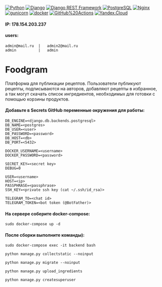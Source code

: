 [![Python](https://img.shields.io/badge/-Python-464646?style=flat-square&logo=Python)](https://www.python.org/)
[![Django](https://img.shields.io/badge/-Django-464646?style=flat-square&logo=Django)](https://www.djangoproject.com/)
[![Django REST Framework](https://img.shields.io/badge/-Django%20REST%20Framework-464646?style=flat-square&logo=Django%20REST%20Framework)](https://www.django-rest-framework.org/)
[![PostgreSQL](https://img.shields.io/badge/-PostgreSQL-464646?style=flat-square&logo=PostgreSQL)](https://www.postgresql.org/)
[![Nginx](https://img.shields.io/badge/-NGINX-464646?style=flat-square&logo=NGINX)](https://nginx.org/ru/)
[![gunicorn](https://img.shields.io/badge/-gunicorn-464646?style=flat-square&logo=gunicorn)](https://gunicorn.org/)
[![docker](https://img.shields.io/badge/-Docker-464646?style=flat-square&logo=docker)](https://www.docker.com/)
[![GitHub%20Actions](https://img.shields.io/badge/-GitHub%20Actions-464646?style=flat-square&logo=GitHub%20actions)](https://github.com/features/actions)
[![Yandex.Cloud](https://img.shields.io/badge/-Yandex.Cloud-464646?style=flat-square&logo=Yandex.Cloud)](https://cloud.yandex.ru/)

#### IP: 178.154.203.237

#### users:
```
admin@mail.ru  |   admin2@mail.ru
admin          |   admin
```

# Foodgram

Платформа для публикации рецептов. Пользователи публикуют рецепты, подписываются
на авторов, добавляют рецепты в избранное, а так могут скачать список ингредиентов,
необходимых для готовки с помощью корзины продуктов.

#### Добавьте в Secrets GitHub переменные окружения для работы:

    DB_ENGINE=<django.db.backends.postgresql>
    DB_NAME=<postgres>
    DB_USER=<user>
    DB_PASSWORD=<password>
    DB_HOST=<db>
    DB_PORT=<5432>
    
    DOCKER_USERNAME=<username>
    DOCKER_PASSWORD=<password>
    
    SECRET_KEY=<secret key>
    DEBUG=0

    USER=<username>
    HOST=<ip>
    PASSPHRASE=<passphrase>
    SSH_KEY=<private ssh key (cat ~/.ssh/id_rsa)>

    TELEGRAM_TO=<chat id>
    TELEGRAM_TOKEN=<bot token (@BotFather)>
  
#### На сервере соберите docker-compose:

    sudo docker-compose up -d

#### После сборки выполните команды):
    
    sudo docker-compose exec -it backend bash
    
    python manage.py collectstatic --noinput
    
    python manage.py migrate --noinput

    python manage.py upload_ingredients

    python manage.py createsuperuser